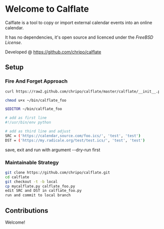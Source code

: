 Welcome to Calflate
===================

Calflate is a tool to copy or import external calendar events 
into an online calendar.

It has no dependencies, it's open source and licenced under 
the *FreeBSD License*.

Developed @ https://github.com/chripo/calflate

Setup
-----

### Fire And Forget Approach

```sh
curl https://raw2.github.com/chripo/calflate/master/calflate/__init__.py -o ~/bin/calflate_foo

chmod u+x ~/bin/calflate_foo

$EDITOR ~/bin/calflate_foo

# add as first line
#!/usr/bin/env python

# add as third line and adjust
SRC = ('https://calendar,source.com/foo.ics/', 'test', 'test')
DST = ('https://my.radicale.org/test/test.ics/', 'test', 'test')
```

save, exit and run with argument --dry-run first

### Maintainable Strategy

```sh
git clone https://github.com/chripo/calflate.git
cd calflate
git checkout -t -b local
cp mycalflate.py calflate_foo.py
edit SRC and DST in calflate_foo.py
run and commit to local branch
```

Contributions
-------------

Welcome!
